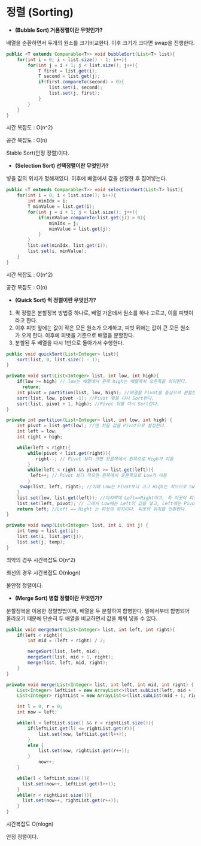 # 정렬 (Sorting)



- **(Bubble Sort) 거품정렬이란 무엇인가?**

배열을 순환하면서 두개의 원소를 크기비교한다. 이후 크기가 크다면 swap을 진행한다.

```java
public <T extends Comparable<T>> void bubbleSort(List<T> list){
	for(int i = 0; i < list.size() - 1; i++){
	  	for(int j = i + 1; j < list.size(); j++){
	    	T first = list.get(i);
	 		T second = list.get(j);
      		if(first.compareTo(second) > 0){
	      		list.set(i, second);
	      		list.set(j, first);
      		}
		}
	}
}
```

시간 복잡도 : O(n^2)

공간 복잡도 : O(n)

Stable Sort(안정 정렬)이다.

- **(Selection Sort) 선택정렬이란 무엇인가?**

넣을 값의 위치가 정해져있다. 이후에 배열에서 값을 선정한 후 집어넣는다. 

```java
public <T extends Comparable<T>> void selectionSort(List<T> list){
	for(int i = 0; i < list.size(); i++){
    	int minIdx = i;
       	T minValue = list.get(i);
        for(int j = i + 1; j < list.size(); j++){
        	if(minValue.compareTo(list.get(j)) > 0){
            	minIdx = j;
				minValue = list.get(j);
			}
		}
        list.set(minIdx, list.get(i));
        list.set(i, minValue);
	}
}
```

시간 복잡도 : O(n^2)

공간 복잡도 : O(n)

- **(Quick Sort) 퀵 정렬이란 무엇인가?**
1. 퀵 정렬은 분할정복 방법중 하나로, 배열 가운데서 원소를 하나 고르고, 이를 피벗이라고 한다.
2. 이후 피벗 앞에는 값이 작은 모든 원소가 오게하고, 피벗 뒤에는 값이 큰 모든 원소가 오게 한다. 이후에 피벗을 기준으로 배열을 분할한다.
3. 분할된 두 배열을 다시 1번으로 돌아가서 수행한다.

```java
public void quickSort(List<Integer> list){
	sort(list, 0, list.size() - 1);
}

private void sort(List<Integer> list, int low, int high){
	if(low >= high) // low는 배열에서 왼쪽 high는 배열에서 오른쪽을 의미한다.
	  return;
	int pivot = partition(list, low, high); //배열을 Pivot을 중심으로 분할한다. 
  	sort(list, low, pivot -1); //Pivot 앞을 다시 Sort한다.
  	sort(list, pivot + 1, high); //Pivot 뒤를 다시 Sort한다.
}

private int partition(List<Integer> list, int low, int high) {
	int pivot = list.get(low); //맨 처음 값을 Pivot으로 설정한다.
	int left = low;
  	int right = high;

  	while(left < right){
		while(pivot < list.get(right)){
		   right--; // Pivot 보다 크면 오른쪽에서 왼쪽으로 High가 이동
		}
	   	while(left < right && pivot >= list.get(left)){
	     left++; // Pivot 보다 작으면 왼쪽에서 오른쪽으로 Low가 이동
     	}
     swap(list, left, right); //이때 Low는 Pivot보다 크고 High는 작으므로 Swap한다.
	}
	list.set(low, list.get(left)); //마지막에 Left==Right이고, 즉 이곳이 피봇의 위치가 되야함.
  	list.set(left, pivot); // 그래서 Low에는 Left의 값을 넣고, Left에는 Pivot 값을 넣는다.
  	return left; //Left == Right 는 피봇의 위치이다. 피봇의 위치를 반환한다.
}

private void swap(List<Integer> list, int i, int j) {
	int temp = list.get(i);
	list.set(i, list.get(j));
  	list.set(j, temp);
}
```

최악의 경우 시간복잡도 O(n^2)

최선의 경우 시간복잡도 O(nlogn)

불안정 정렬이다.

- **(Merge Sort) 병합 정렬이란 무엇인가?**

분할정복을 이용한 정렬방법이며, 배열을 두 분할하여 합병한다. 밑에서부터 합병되어 올라오기 때문에 단순히 두 배열을 비교하면서 값을 채워 넣을 수 있다.

```java
public void mergeSort(List<Integer> list, int left, int right){
	if(left < right){
		int mid = (left + right) / 2;

		mergeSort(list, left, mid);
        mergeSort(list, mid + 1, right);
        merge(list, left, mid, right);
	}
}

private void merge(List<Integer> list, int left, int mid, int right) {
	List<Integer> leftList = new ArrayList<>(list.subList(left, mid + 1));
	List<Integer> rightList = new ArrayList<>(list.subList(mid + 1, right + 1));

	int l = 0, r = 0;
    int now = left;

  	while(l < leftList.size() && r < rightList.size()){
	 	if(leftList.get(l) <= rightList.get(r)){
		    list.set(now, leftList.get(l++));
		}
	    else {
		    list.set(now, rightList.get(r++));
	    }
		    now++;
	}

  	while(l < leftList.size()){
	  list.set(now++, leftList.get(l++));
	}
	while(r < rightList.size()){
	  list.set(now++, rightList.get(r++));
	}
}
```
시간복잡도 O(nlogn)

안정 정렬이다.


